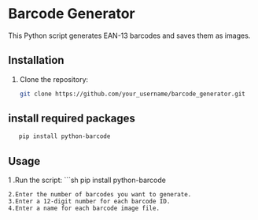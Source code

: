 ﻿# Barcode Generator

This Python script generates EAN-13 barcodes and saves them as images.

## Installation

1. Clone the repository:
   ```sh
   git clone https://github.com/your_username/barcode_generator.git
   ```
   
## install required packages
 ```sh
    pip install python-barcode
```
## Usage
1 .Run the script:
    ```sh
          pip install python-barcode
   ```
2.Enter the number of barcodes you want to generate.
3.Enter a 12-digit number for each barcode ID.
4.Enter a name for each barcode image file.



